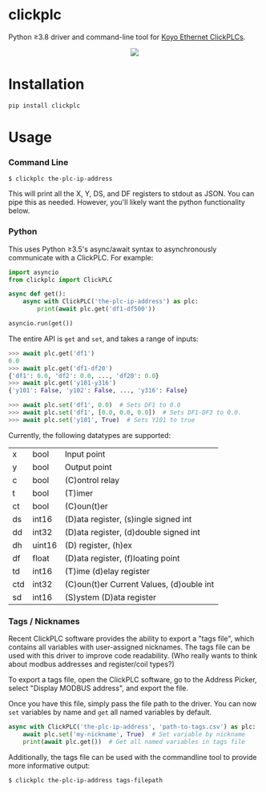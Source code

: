 clickplc
========

Python ≥3.8 driver and command-line tool for [Koyo Ethernet ClickPLCs](https://www.automationdirect.com/adc/Overview/Catalog/Programmable_Controllers/CLICK_Series_PLCs_(Stackable_Micro_Brick)).

<p align="center">
  <img src="https://www.automationdirect.com/microsites/clickplcs/images/expandedclick.jpg" />
</p>

Installation
============

```
pip install clickplc
```

Usage
=====

### Command Line

```
$ clickplc the-plc-ip-address
```

This will print all the X, Y, DS, and DF registers to stdout as JSON. You can pipe
this as needed. However, you'll likely want the python functionality below.

### Python

This uses Python ≥3.5's async/await syntax to asynchronously communicate with
a ClickPLC. For example:

```python
import asyncio
from clickplc import ClickPLC

async def get():
    async with ClickPLC('the-plc-ip-address') as plc:
        print(await plc.get('df1-df500'))

asyncio.run(get())
```

The entire API is `get` and `set`, and takes a range of inputs:

```python
>>> await plc.get('df1')
0.0
>>> await plc.get('df1-df20')
{'df1': 0.0, 'df2': 0.0, ..., 'df20': 0.0}
>>> await plc.get('y101-y316')
{'y101': False, 'y102': False, ..., 'y316': False}

>>> await plc.set('df1', 0.0)  # Sets DF1 to 0.0
>>> await plc.set('df1', [0.0, 0.0, 0.0])  # Sets DF1-DF3 to 0.0.
>>> await plc.set('y101', True)  # Sets Y101 to true
```

Currently, the following datatypes are supported:

|  |  |  |
|---|---|---|
| x | bool | Input point |
| y | bool | Output point |
| c | bool | (C)ontrol relay |
| t | bool | (T)imer |
| ct | bool | (C)oun(t)er |
| ds | int16 | (D)ata register, (s)ingle signed int |
| dd | int32 | (D)ata register, (d)double signed int |
| dh | uint16| (D) register, (h)ex |
| df | float | (D)ata register, (f)loating point |
| td | int16 | (T)ime (d)elay register |
| ctd | int32 | (C)oun(t)er Current Values, (d)ouble int |
| sd | int16 | (S)ystem (D)ata register |

### Tags / Nicknames

Recent ClickPLC software provides the ability to export a "tags file", which
contains all variables with user-assigned nicknames. The tags file can be used
with this driver to improve code readability. (Who really wants to think about
modbus addresses and register/coil types?)

To export a tags file, open the ClickPLC software, go to the Address Picker,
select "Display MODBUS address", and export the file.

Once you have this file, simply pass the file path to the driver. You can now
`set` variables by name and `get` all named variables by default.

```python
async with ClickPLC('the-plc-ip-address', 'path-to-tags.csv') as plc:
    await plc.set('my-nickname', True)  # Set variable by nickname
    print(await plc.get())  # Get all named variables in tags file
```

Additionally, the tags file can be used with the commandline tool to provide more informative output:
```
$ clickplc the-plc-ip-address tags-filepath
```
